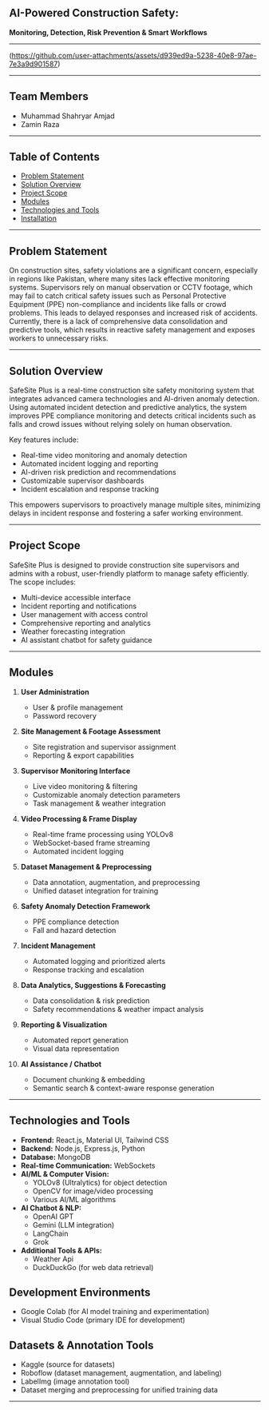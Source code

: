 ## AI-Powered Construction Safety:  
**Monitoring, Detection, Risk Prevention & Smart Workflows**

---
(https://github.com/user-attachments/assets/d939ed9a-5238-40e8-97ae-7e3a9d901587)

---

## Team Members

- Muhammad Shahryar Amjad  
- Zamin Raza

---

## Table of Contents
- [Problem Statement](#problem-statement)  
- [Solution Overview](#solution-overview)  
- [Project Scope](#project-scope)  
- [Modules](#modules)  
- [Technologies and Tools](#technologies-and-tools)  
- [Installation](#installation)  

---

## Problem Statement

On construction sites, safety violations are a significant concern, especially in regions like Pakistan, where many sites lack effective monitoring systems. Supervisors rely on manual observation or CCTV footage, which may fail to catch critical safety issues such as Personal Protective Equipment (PPE) non-compliance and incidents like falls or crowd problems. This leads to delayed responses and increased risk of accidents. Currently, there is a lack of comprehensive data consolidation and predictive tools, which results in reactive safety management and exposes workers to unnecessary risks.

---

## Solution Overview

SafeSite Plus is a real-time construction site safety monitoring system that integrates advanced camera technologies and AI-driven anomaly detection. Using automated incident detection and predictive analytics, the system improves PPE compliance monitoring and detects critical incidents such as falls and crowd issues without relying solely on human observation.

Key features include:  
- Real-time video monitoring and anomaly detection  
- Automated incident logging and reporting  
- AI-driven risk prediction and recommendations  
- Customizable supervisor dashboards  
- Incident escalation and response tracking  

This empowers supervisors to proactively manage multiple sites, minimizing delays in incident response and fostering a safer working environment.

---

## Project Scope

SafeSite Plus is designed to provide construction site supervisors and admins with a robust, user-friendly platform to manage safety efficiently. The scope includes:  
- Multi-device accessible interface  
- Incident reporting and notifications  
- User management with access control  
- Comprehensive reporting and analytics  
- Weather forecasting integration  
- AI assistant chatbot for safety guidance  

---

## Modules

1. **User Administration**  
   - User & profile management  
   - Password recovery  

2. **Site Management & Footage Assessment**  
   - Site registration and supervisor assignment  
   - Reporting & export capabilities  

3. **Supervisor Monitoring Interface**  
   - Live video monitoring & filtering  
   - Customizable anomaly detection parameters  
   - Task management & weather integration  

4. **Video Processing & Frame Display**  
   - Real-time frame processing using YOLOv8  
   - WebSocket-based frame streaming  
   - Automated incident logging  

5. **Dataset Management & Preprocessing**  
   - Data annotation, augmentation, and preprocessing  
   - Unified dataset integration for training  

6. **Safety Anomaly Detection Framework**  
   - PPE compliance detection  
   - Fall and hazard detection  

7. **Incident Management**  
   - Automated logging and prioritized alerts  
   - Response tracking and escalation  

8. **Data Analytics, Suggestions & Forecasting**  
   - Data consolidation & risk prediction  
   - Safety recommendations & weather impact analysis  

9. **Reporting & Visualization**  
   - Automated report generation  
   - Visual data representation  

10. **AI Assistance / Chatbot**  
    - Document chunking & embedding  
    - Semantic search & context-aware response generation  

---

## Technologies and Tools

- **Frontend:** React.js, Material UI, Tailwind CSS  
- **Backend:** Node.js, Express.js, Python  
- **Database:** MongoDB  
- **Real-time Communication:** WebSockets  
- **AI/ML & Computer Vision:**  
  - YOLOv8 (Ultralytics) for object detection  
  - OpenCV for image/video processing  
  - Various AI/ML algorithms  
- **AI Chatbot & NLP:**  
  - OpenAI GPT  
  - Gemini (LLM integration)  
  - LangChain
  - Grok 
- **Additional Tools & APIs:**  
  - Weather Api  
  - DuckDuckGo (for web data retrieval)  

## Development Environments

- Google Colab (for AI model training and experimentation)  
- Visual Studio Code (primary IDE for development)  

## Datasets & Annotation Tools

- Kaggle (source for datasets)  
- Roboflow (dataset management, augmentation, and labeling)  
- LabelImg (image annotation tool)  
- Dataset merging and preprocessing for unified training data  
---
